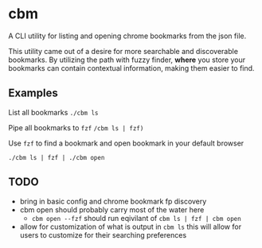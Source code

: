 # cbm
A CLI utility for listing and opening chrome bookmarks from the json file.

This utility came out of a desire for more searchable and discoverable bookmarks. By utilizing the path with fuzzy finder, **where** you store your bookmarks can contain contextual information, making them easier to find.


## Examples

List all bookmarks
`./cbm ls`

Pipe all bookmarks to `fzf`
`/cbm ls | fzf)`

Use `fzf` to find a bookmark and open bookmark in your default browser
```
./cbm ls | fzf | ./cbm open
```

## TODO
- bring in basic config and chrome bookmark fp discovery
- cbm open should probably carry most of the water here
    - `cbm open --fzf` should run eqivilant of `cbm ls | fzf | cbm open`
- allow for customization of what is output in `cbm ls` this will allow for users to customize for their searching preferences


